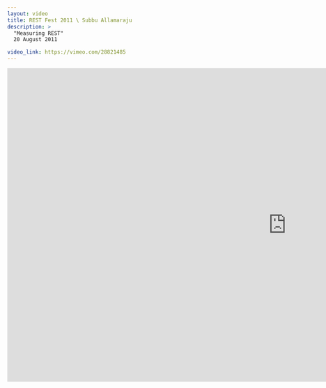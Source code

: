 ```yaml
---
layout: video
title: REST Fest 2011 \ Subbu Allamaraju
description: >
  "Measuring REST"
  20 August 2011

video_link: https://vimeo.com/28821485
---
```

<iframe src="https://player.vimeo.com/video/28821485?title=0&byline=0&portrait=0&badge=0&autopause=0&player_id=0" width="1280" height="720" frameborder="0" title="REST Fest 2011 \ Subbu Allamaraju" webkitallowfullscreen mozallowfullscreen allowfullscreen></iframe>